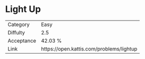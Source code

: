 # Light Up

<table>
    <tr>
        <td>Category</td>
        <td>Easy</td>
    </tr>
    <tr>
        <td>Diffulty</td>
        <td>2.5</td>
    </tr>
    <tr>
        <td>Acceptance</td>
        <td>42.03 %</td>
    </tr>
    <tr>
        <td>Link</td>
        <td>https://open.kattis.com/problems/lightup</td>
    </tr>
</table>